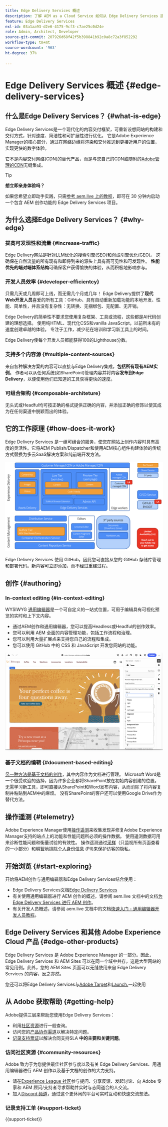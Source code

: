 ```yaml
---
title: Edge Delivery Services 概述
description: 了解 AEM as a Cloud Service 如何从 Edge Delivery Services 提供的性能和优异 Lighthouse 分数中获益。
feature: Edge Delivery Services
exl-id: 03a1aa93-d2e6-4175-9cf3-c7ae25c0d24e
role: Admin, Architect, Developer
source-git-commit: 207926d68f42f5b398841b92c0a8c72a3f852292
workflow-type: tm+mt
source-wordcount: '963'
ht-degree: 37%

---
```



# Edge Delivery Services 概述 {#edge-delivery-services}

## 什么是Edge Delivery Services？ {#what-is-edge}

Edge Delivery Services是一个现代化的内容交付框架，可重新设想网站的构建和交付方式，针对速度、简洁性和可扩展性进行优化。 它是Adobe Experience Manager的核心部分，通过在网络边缘将渲染和交付推送到更接近用户的位置，实现更快的数字体验。

它不是内容交付网络(CDN)的替代产品，而是与您自己的CDN或随附的[Adobe管理的CDN](/help/implementing/dispatcher/cdn.md)无缝集成。

>[!TIP]
>
>**想立即亲身体验吗？**
>
>如果您希望立即动手实践，只需[参考 aem.live 上的教程](https://www.aem.live/developer/ue-tutorial)，即可在 30 分钟内启动一个包含 AEM 创作功能的 Edge Delivery Services 项目。


## 为什么选择Edge Delivery Services？ {#why-edge}

### 提高可发现性和流量 {#increase-traffic}

Edge Delivery网站是针对LLM优化的搜索引擎(SEO)和创成引擎优化(GEO)。 这确保在自然流量的所有现有和即将到来的源头上具有高可见性和可发现性。 **性能优先的端对端体系结构**&#x200B;可确保客户获得愉快的体验，从而积极地影响参与。

### 开发人员效率 {#developer-efficientcy}

只需几天或几周即可上线，而无需几个月或几年！ Edge Delivery提供了&#x200B;**现代Web开发人员**&#x200B;喜爱的所有工具：GitHub、具有自动重新加载功能的本地开发、性能、简单性，并且没有复杂性：无转换、无捆绑包、无配置、无开销。

Edge Delivery的简单性不要求您使用复杂框架、工具或流程，这些都是AI代码创建的理想选择。 使用纯HTML、现代化CSS和vanilla JavaScript，以前所未有的速度创建卓越的体验。 专注于工作，减少花在培训和学习新工具上的时间。

Edge Delivery使每个开发人员都能获得100的Lighthouse分数。

### 支持多个内容源 {#multiple-content-sources}

来自各种解决方案的内容可以直接与Edge Delivery集成，**包括所有现有AEM实例**。 作者可以从任何系统(如SharePoint)管理内容并将内容&#x200B;**发布到Edge Delivery**，以便使用他们已知道的工具获得更快的速度。

### 可组合架构 {#composable-architeture}

无头式或Headful均可按正确的格式提供正确的内容，并添加正确的修饰以使其成为在任何渠道中脱颖而出的体验。

## 它的工作原理 {#how-does-it-work}

Edge Delivery Services 是一组可组合的服务，使您在网站上创作内容时具有高度的灵活性。它将AEM Publish/Dispatcher和使用AEM核心组件构建体验的传统方式替换为多云SaaS解决方案和纯前端开发方法。

![Edge Delivery 架构](assets/AEM-with-EDS-architecture.png)

Edge Delivery Services 使用 GitHub，因此您可直接从您的 GitHub 存储库管理和部署代码。新内容可立即添加，而不经过重建过程。

## 创作 {#authoring}

### In-context editing {#in-context-editing}

WYSIWYG [通用编辑器](/help/implementing/universal-editor/introduction.md)是一个可自定义的一站式位置，可用于编辑具有可视化预览的实时和上下文内容。

* 通过AEM创作和通用编辑器，您可以提高Headless或Headful的创作效率。
* 您可以利用 AEM 全面的内容管理功能，包括工作流程和治理。
* 您可以利用大量扩展点来支持您自己的流程和集成。
* 您可以使用 GitHub 中的 CSS 和 JavaScript 开发您网站的功能。

![使用通用编辑器进行 AEM 创作](assets/wysiwyg-authoring.png)

### 基于文档的编辑 {#document-based-editing}

[另一种方法是基于文档的创作](https://www.aem.live/docs/authoring)，其中内容作为文档进行管理。 Microsoft Word是一个很受欢迎的选择，因为许多企业都将SharePoint放在初始内容创建的位置。 无需学习新工具，即可直接从SharePoint和Word发布内容，从而消除了将内容复制并粘贴到AEM中的麻烦。 没有SharePoint的客户还可以使用Google Drive作为替代方法。

## 操作遥测 {#telemetry}

Adobe Experience Manager使用[操作遥测](https://www.aem.live/docs/operational-telemetry)来收集发现并修复Adobe Experience Manager支持的站点上的功能和性能问题所必须的操作数据。 使用遥测数据可用来诊断性能问题和衡量试验的有效性。 操作遥测通过[采样](https://www.aem.live/docs/operational-telemetry#operational-telemetry-data-is-sampled)（只监视所有页面查看的一小部分）和[明智地排除个人身份信息](https://www.aem.live/docs/operational-telemetry#what-data-is-being-collected) (PII)来保护访客的隐私。

## 开始浏览 {#start-exploring}

开始将AEM创作与通用编辑器和Edge Delivery Services结合使用：

* Edge Delivery Services文档[Edge Delivery Services](https://www.aem.live)
* 有关使用通用编辑器进行 AEM 创作的概述，请参阅 aem.live 文档中的文档[为 Edge Delivery Services 进行 AEM 创作](https://www.aem.live/docs/aem-authoring)。
* 有关开发人员概述，请参阅 aem.live 文档中的文档[快速入门 - 通用编辑器开发人员教程](https://www.aem.live/developer/ue-tutorial)。

## Edge Delivery Services 和其他 Adobe Experience Cloud 产品 {#edge-other-products}

Edge Delivery Services 是 Adobe Experience Manager 的一部分。因此，Edge Delivery Services 和 AEM Sites 可以在同一个域中共存，这是大型网站的常见用例。此外，您的 AEM Sites 页面可以无缝使用来自 Edge Delivery Services 的内容，反之亦然。

您还可以将Edge Delivery Services与[Adobe Target](https://www.aem.live/developer/target-integration)和[Launch.](https://experienceleague.adobe.com/zh-hans/docs/experience-platform/tags/home)一起使用

## 从 Adobe 获取帮助 {#getting-help}

Adobe提供三层来帮助您使用Edge Delivery Services：

* 利用[社区资源](#community-resources)进行一般查询。
* 访问您的[产品协作渠道](#collaboration-channel)以解决特定问题。
* [记录支持票证](#support-ticket)以解决合同支持SLA **中的主要和关键问题**。

### 访问社区资源 {#community-resources}

Adobe 致力于为您提供最佳社区参与度以及有关 Edge Delivery Services、用通用编辑器进行 AEM 创作以及基于文档的创作的大力支持。

* 请在[Experience League 社区](https://adobe.ly/3Q6kTKl)参与提问、分享反馈、发起讨论、向 Adobe 专家和 AEM 顾问/支持者寻求帮助并实时与志同道合的人交流。
* 加入[Discord 频道](https://discord.gg/aem-live)，通过这个更休闲的平台可实时互动和快速交流想法。

### 记录支持工单 {#support-ticket}

{{support-ticket}}
